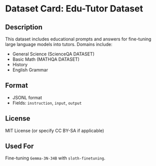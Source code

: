 # Dataset Card: Edu-Tutor Dataset

## Description
This dataset includes educational prompts and answers for fine-tuning large language models into tutors. Domains include:
- General Science (ScienceQA DATASET)
- Basic Math (MATHQA DATASET)
- History
- English Grammar 

## Format
- JSONL format
- Fields: `instruction`, `input`, `output`

## License
MIT License (or specify CC BY-SA if applicable)

## Used For
Fine-tuning `Gemma-3N-34B` with `sloth-finetuning`.
